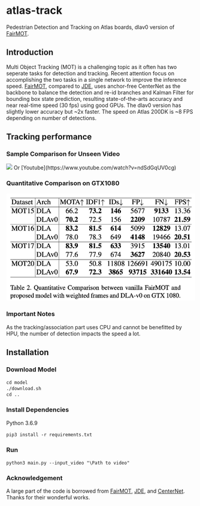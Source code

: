 # atlas-track
Pedestrian Detection and Tracking on Atlas boards, dlav0 version of [FairMOT](https://github.com/ifzhang/FairMOT).

## Introduction
Multi Object Tracking (MOT) is a challenging topic as it often has two seperate tasks for detection and tracking. Recent attention focus on accomplishing the two tasks in a single network to improve the inference speed. [FairMOT](https://github.com/ifzhang/FairMOT), compared to [JDE](https://github.com/Zhongdao/Towards-Realtime-MOT), uses anchor-free CenterNet as the backbone to balance the detection and re-id branches and Kalman Filter for bounding box state prediction, resulting state-of-the-arts accuracy and near real-time speed (30 fps) using good GPUs. The dlav0 version has slightly lower accuracy but ~2x faster. The speed on Atlas 200DK is ~8 FPS depending on number of detections.

## Tracking performance
### Sample Comparison for Unseen Video
<img src="assets/london_compare.gif" width="800"/> 
Or [Youtube](https://www.youtube.com/watch?v=ndSdGqUV0cg)

### Quantitative Comparison on GTX1080
<img src="assets/quantitative_compare.png" width="800"/> 

### Important Notes
As the tracking/association part uses CPU and cannot be benefitted by HPU, the number of detection impacts the speed a lot.

## Installation
### Download Model
```
cd model
./download.sh
cd ..
```

### Install Dependencies
Python 3.6.9
```
pip3 install -r requirements.txt
```

### Run
```
python3 main.py --input_video "\Path to video"
```

### Acknowledgement
A large part of the code is borrowed from [FairMOT](https://github.com/ifzhang/FairMOT), [JDE](https://github.com/Zhongdao/Towards-Realtime-MOT), and [CenterNet](https://github.com/xingyizhou/CenterNet). Thanks for their wonderful works.